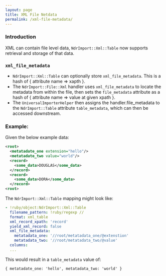 ```yaml
---
layout: page
title: XML File Netdata
permalink: /xml-file-metadata/
---
```


### Introduction
XML can contain file level data, `NdrImport::Xml::Table` now supports retrieval and storage of that data.

### `xml_file_metadata`
* `NdrImport::Xml::Table` can optionally store `xml_file_metadata`. This is a hash of { attribute name => xapth }.
* The `NdrImport::File::Xml` handler uses `xml_file_metadata` to locate the metadata from within the file, then sets the `file_metadata` attribute as a hash of { attribute name => value at given xpath }.
* The `UniversalImporterHelper` then assigns the handler.file_metadata to the `NdrImport::Table` attribute `table_metadata`, which can then be accessed downstream.


###  Example:
Given the below example data:

```xml
<root>
  <metatadate_one extension="hello"/>
  <metatadate_two value="world"/>
  <record>
    <some_data>DOUGLAS</some_data>
  </record>
  <record>
    <some_data>DORA</some_data>
  </record>
<root>
```

The `NdrImport::Xml::Table` mapping might look like:

```yaml
- !ruby/object:NdrImport::Xml::Table
  filename_pattern: !ruby/regexp //
  format: xml_table
  xml_record_xpath: 'record'
  yield_xml_record: false
  xml_file_metadata:
    metatadata_one: '//root/metatadata_one/@extenstion'
    metatadata_two: '//root/metatadata_two/@value'
  columns:
  ...
```

This would result in a `table_metadata` value of:
```
{ metatadate_one: 'hello', metatadata_two: 'world' }
```
